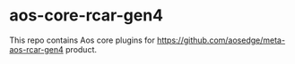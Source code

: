 # aos-core-rcar-gen4

This repo contains Aos core plugins for <https://github.com/aosedge/meta-aos-rcar-gen4> product.
